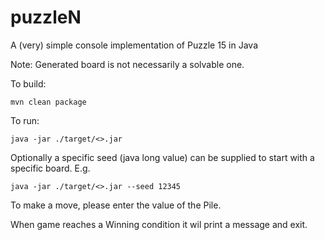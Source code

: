 # puzzleN
A (very) simple console implementation of Puzzle 15 in Java

Note: Generated board is not necessarily a solvable one. 

To build:
```
mvn clean package
```
To run:
```
java -jar ./target/<>.jar
```

Optionally a specific seed (java long value) can be supplied to start with a specific board. E.g.

```
java -jar ./target/<>.jar --seed 12345
```

To make a move, please enter the value of the Pile.

When game reaches a Winning condition it wil print a message and exit.
